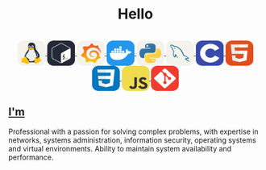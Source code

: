<h1 align="center">Hello</a>
</h1>

<div style="display: inline_flex" align="center"> <a href="https://github.com/rafaelsantosr1"> <br>
        <img align="center" height="50" width="55"  src="./icons/Linux-Light.svg" alt="">
        <img align="center" height="50" width="55"  src="./icons/Bash-Dark.svg" alt="">
        <img align="center" height="50" width="55"  src="./icons/Grafana-Light.svg" alt="">
        <img align="center" height="50" width="55"  src="./icons/Docker.svg" alt="">
        <img align="center" height="50" width="55"  src="./icons/Python-Light.svg" alt="">
        <img align="center" height="50" width="55"  src="./icons/MySQL-Light.svg" alt="">
        <img align="center" height="50" width="55"  src="./icons/C.svg" alt="">
        <img align="center" height="50" width="55"  src="./icons/HTML.svg" alt="">
        <img align="center" height="50" width="55"  src="./icons/CSS.svg" alt="">
        <img align="center" height="50" width="55"  src="./icons/JavaScript.svg" alt="">
        <img align="center" height="50" width="55"  src="./icons/Git.svg" alt="">
          
</div>      

 ##
<h2>I'm</a>
</h2>
<p>Professional with a passion for solving complex problems, with expertise in networks, systems administration, information security, operating systems and virtual environments. Ability to maintain system availability and performance.</p>
 
 
 ##
